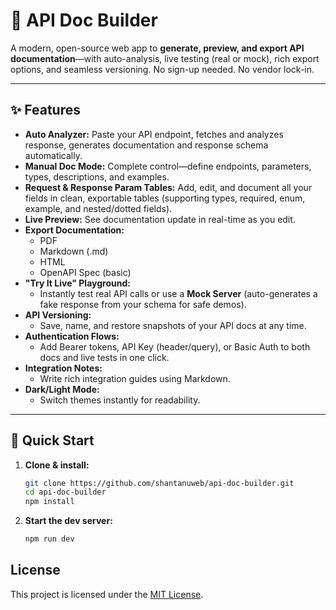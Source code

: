 # 📘 API Doc Builder

A modern, open-source web app to **generate, preview, and export API documentation**—with auto-analysis, live testing (real or mock), rich export options, and seamless versioning. No sign-up needed. No vendor lock-in.

---

## ✨ Features

- **Auto Analyzer:** Paste your API endpoint, fetches and analyzes response, generates documentation and response schema automatically.
- **Manual Doc Mode:** Complete control—define endpoints, parameters, types, descriptions, and examples.
- **Request & Response Param Tables:** Add, edit, and document all your fields in clean, exportable tables (supporting types, required, enum, example, and nested/dotted fields).
- **Live Preview:** See documentation update in real-time as you edit.
- **Export Documentation:** 
  - PDF
  - Markdown (.md)
  - HTML
  - OpenAPI Spec (basic)
- **"Try It Live" Playground:**
  - Instantly test real API calls or use a **Mock Server** (auto-generates a fake response from your schema for safe demos).
- **API Versioning:** 
  - Save, name, and restore snapshots of your API docs at any time.
- **Authentication Flows:** 
  - Add Bearer tokens, API Key (header/query), or Basic Auth to both docs and live tests in one click.
- **Integration Notes:** 
  - Write rich integration guides using Markdown.
- **Dark/Light Mode:** 
  - Switch themes instantly for readability.

---

## 🚀 Quick Start

1. **Clone & install:**

   ```bash
   git clone https://github.com/shantanuweb/api-doc-builder.git
   cd api-doc-builder
   npm install
   ```

2. **Start the dev server:**

   ```bash
   npm run dev
   ```

## License

This project is licensed under the [MIT License](LICENSE).
